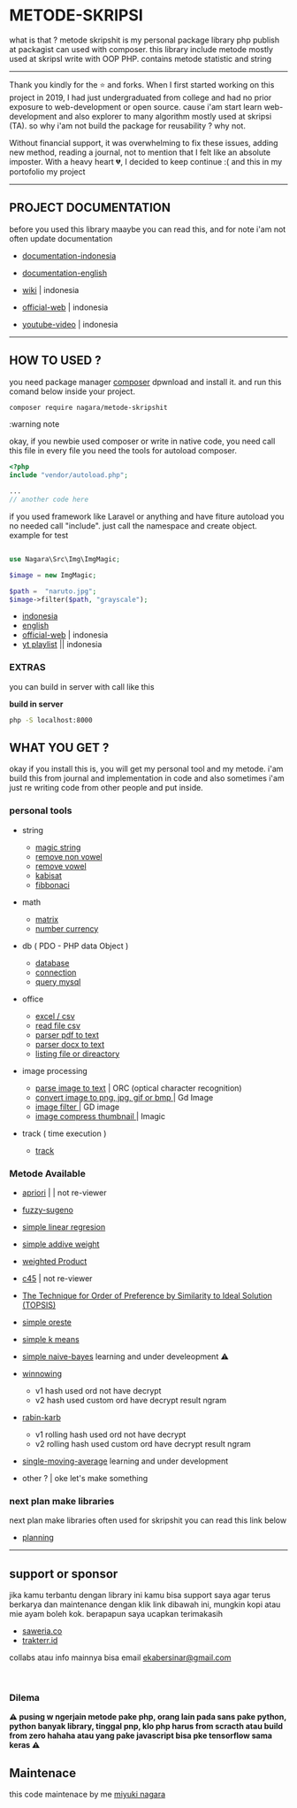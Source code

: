 # METODE-SKRIPSI

what is that ? metode skripshit is my personal package library php publish at packagist can used with composer. this library include metode mostly used at skripsI write with OOP PHP. contains metode statistic and string

---

Thank you kindly for the ⭐ and forks. When I first started working on this project in 2019, I had just undergraduated from college and had no prior exposure to web-development or open source. cause i'am start learn web-development and also explorer to many algorithm mostly used at skripsi (TA). so why i'am not build the package for reusability ? why not.

Without financial support, it was overwhelming to fix these issues, adding new method, reading a journal, not to mention that I felt like an absolute imposter. With a heavy heart 💔, I decided to keep continue :( and this in my portofolio my project

---

## PROJECT DOCUMENTATION

before you used this library maaybe you can read this, and for note i'am not often update documentation

- [documentation-indonesia](https://github.com/naagaraa/metode-skriphit/tree/main/documents/manual-indonesia.md)
- [documentation-english](https://github.com/naagaraa/metode-skriphit/tree/main/documents/manual-english.md)

- [wiki](https://github.com/naagaraa/metode-skriphit/tree/main/wiki.md) | indonesia
- [official-web](https://nagara.gitbook.io/myphp-tools/) | indonesia
- [youtube-video](https://www.youtube.com/playlist?list=PLK5_CL-hAKCfNQkFHBOigInCJKk_F6-mY) | indonesia

---

## HOW TO USED ?

you need package manager [composer](https://getcomposer.org/) dpwnload and install it. and run this comand below inside your project.

```bash
composer require nagara/metode-skripshit
```

:warning note

okay, if you newbie used composer or write in native code, you need call this file in every file you need the tools for autoload composer.

```php
<?php
include "vendor/autoload.php";

...
// another code here

```

if you used framework like Laravel or anything and have fiture autoload you no needed call "include". just call the namespace and create object. example for test

```php

use Nagara\Src\Img\ImgMagic;

$image = new ImgMagic;

$path =  "naruto.jpg";
$image->filter($path, "grayscale");

```

- [indonesia](https://github.com/naagaraa/metode-skriphit/tree/main/documents/manual-indonesia.md)
- [english](https://github.com/naagaraa/metode-skriphit/tree/main/documents/manual-english.md)
- [official-web](https://nagara.gitbook.io/myphp-tools/) | indonesia
- [yt playlist](https://www.youtube.com/playlist?list=PLK5_CL-hAKCfNQkFHBOigInCJKk_F6-mY) || indonesia

### EXTRAS

you can build in server with call like this

**build in server**

```bash
php -S localhost:8000
```

## WHAT YOU GET ?

okay if you install this is, you will get my personal tool and my metode. i'am build this from journal and implementation in code and also sometimes i'am just re writing code from other people and put inside.

### personal tools

- string

  - [magic string](https://github.com/naagaraa/metode-skriphit/blob/main/src/str/readme.md)
  - [remove non vowel](https://github.com/naagaraa/metode-skripsi/blob/main/src/str/readme.md#remove-non-vowel)
  - [remove vowel](https://github.com/naagaraa/metode-skripsi/blob/main/src/str/readme.md#remove-non-vowel)
  - [kabisat](https://github.com/naagaraa/metode-skripsi/blob/main/src/str/readme.md#check-years-is-kabisat)
  - [fibbonaci](https://github.com/naagaraa/metode-skripsi/blob/main/src/str/readme.md#fibbonaci)

- math

  - [matrix](https://github.com/naagaraa/metode-skriphit/blob/main/src/math/readme.md)
  - [number currency](https://github.com/naagaraa/metode-skripsi/blob/main/src/math/readme.md#numbercurrency)

- db ( PDO - PHP data Object )
  - [database](https://github.com/naagaraa/metode-skriphit/blob/main/src/db/readme.md)
  - [connection](https://github.com/naagaraa/metode-skriphit/blob/main/src/db/readme.md)
  - [query mysql](https://github.com/naagaraa/metode-skriphit/blob/main/src/db/readme.md)
- office

  - [excel / csv](https://github.com/naagaraa/metode-skriphit/blob/main/src/office/readme.md)
  - [read file csv](https://github.com/naagaraa/metode-skriphit/blob/main/src/office/readme.md)
  - [parser pdf to text](https://github.com/naagaraa/metode-skriphit/blob/main/src/office/readme.md)
  - [parser docx to text](https://github.com/naagaraa/metode-skriphit/blob/main/src/office/readme.md)
  - [listing file or direactory](https://github.com/naagaraa/metode-skriphit/blob/main/src/office/readme.md)

- image processing

  - [parse image to text](https://github.com/naagaraa/metode-skriphit/tree/main/src/img/readme.md) | ORC (optical character recognition)
  - [convert image to png, jpg, gif or bmp ](https://github.com/naagaraa/metode-skriphit/tree/main/src/img/readme.md) | Gd Image
  - [image filter ](https://github.com/naagaraa/metode-skriphit/tree/main/src/img/readme.md) | GD image
  - [image compress thumbnail ](https://github.com/naagaraa/metode-skriphit/tree/main/src/img/readme.md) | Imagic

- track ( time execution )
  - [track ](https://github.com/naagaraa/metode-skriphit/tree/main/src/timetrack.md)

### Metode Available

- [apriori](https://github.com/naagaraa/metode-skriphit/blob/main/src/metode/apriori/readme.md) | | not re-viewer

- [fuzzy-sugeno](https://github.com/naagaraa/metode-skriphit/blob/main/src/metode/fuzzy/readme.md)

- [simple linear regresion](https://github.com/naagaraa/metode-skriphit/blob/main/src/metodelinear-regresion/readme.md)

- [simple addive weight](https://github.com/naagaraa/metode-skriphit/blob/main/src/metode/saw/readme.md)

- [weighted Product](https://github.com/naagaraa/metode-skriphit/blob/main/src/metode/wp/readme.md)

- [c45](https://github.com/naagaraa/metode-skriphit/blob/main/src/metode/c45/readme.md) | not re-viewer

- [The Technique for Order of Preference by Similarity to Ideal Solution (TOPSIS)](https://github.com/naagaraa/metode-skriphit/blob/main/src/metode/topsis/readme.md)

- [simple oreste](https://github.com/naagaraa/metode-skriphit/blob/main/src/metode/oreste/readme.md)

- [simple k means](https://github.com/naagaraa/metode-skriphit/blob/main/src/metode/k-means/readme.md)

- [simple naive-bayes](https://github.com/naagaraa/metode-skriphit/blob/main/src/metode/naive-bayes/readme.md) learning and under develeopment :warning:

- [winnowing](https://github.com/naagaraa/metode-skriphit/blob/main/src/metode/winnowing/readme.md)

  - v1 hash used ord not have decrypt
  - v2 hash used custom ord have decrypt result ngram

- [rabin-karb](https://github.com/naagaraa/metode-skriphit/blob/main/src/metode/rabin-karb/readme.md)

  - v1 rolling hash used ord not have decrypt
  - v2 rolling hash used custom ord have decrypt result ngram

- [single-moving-average](https://github.com/naagaraa/metode-skriphit/blob/main/src/metode/single-moving-average/readme.md)
  learning and under development
- other ? | oke let's make something

### next plan make libraries

next plan make libraries often used for skripshit you can read this link below

- [planning](https://github.com/naagaraa/metode-skriphit/tree/main/src/metode/readme.md)

---

## support or sponsor

jika kamu terbantu dengan library ini kamu bisa support saya agar terus berkarya dan maintenance dengan klik link dibawah ini, mungkin kopi atau mie ayam boleh kok. berapapun saya ucapkan terimakasih

- [saweria.co](https://saweria.co/naagaraa)
- [trakterr.id](https://trakteer.id/naagaraa/tip)

collabs atau info mainnya bisa email ekabersinar@gmail.com

<br>

### Dilema

**:warning: pusing w ngerjain metode pake php, orang lain pada sans pake python, python banyak library, tinggal pnp, klo php harus from scracth atau build from zero hahaha atau yang pake javascript bisa pke tensorflow sama keras :warning:**

## Maintenace

this code maintenace by me [miyuki nagara](https://github.com/naagaraa)

